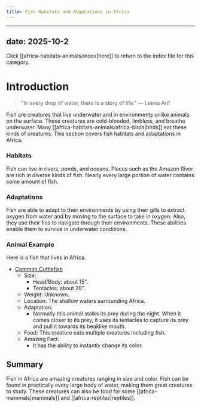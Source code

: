 ```yaml
---
title: Fish Habitats and Adaptations in Africa
---
```

---
date: 2025-10-2
---
Click [[africa-habitats-animals/index|here]] to return to the index file for this category.
# Introduction

>"In every drop of water, there is a story of life."
>— Leena Arif

Fish are creatures that live underwater and in environments unlike animals on the surface. These creatures are cold-blooded, limbless, and breathe underwater. Many [[africa-habitats-animals/africa-birds|birds]] eat these kinds of creatures. This section covers fish habitats and adaptations in Africa.
### Habitats

Fish can live in rivers, ponds, and oceans. Places such as the Amazon River are rich in diverse kinds of fish. Nearly every large portion of water contains some amount of fish.
### Adaptations

Fish are able to adapt to their environments by using their gills to extract oxygen from water and by moving to the surface to take in oxygen. Also, they use their fins to navigate through their environments. These abilities enable them to survive in underwater conditions.
### Animal Example

Here is a fish that lives in Africa.

- [Common Cuttlefish](https://tse1.mm.bing.net/th/id/OIP.XtDuwMwoONBKBPdSN-vcOwAAAA?cb=12&rs=1&pid=ImgDetMain&o=7&rm=3)
	- Size: 
		- Head/Body: about 15".
		- Tentacles: about 20".
	- Weight: Unknown.
	- Location: The shallow waters surrounding Africa.
	- Adaptation:
		- Normally this animal stalks its prey during the night. When it comes closer to its prey, it uses its tentacles to capture its prey and pull it towards its beaklike mouth.
	- Food: This creature eats multiple creatures including fish.
	- Amazing Fact: 
		- It has the ability to instantly change its color.
## Summary

Fish in Africa are amazing creatures ranging in size and color. Fish can be found in practically every large body of water, making them great creatures to study. These creatures can also be food for some [[africa-mammals|mammals]] and [[africa-reptiles|reptiles]].